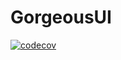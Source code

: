 # GorgeousUI

[![codecov](https://codecov.io/gh/CodeGorgeous/GorgeousUI/branch/master/graph/badge.svg?token=R3FHKRAKNT)](https://codecov.io/gh/CodeGorgeous/GorgeousUI)
